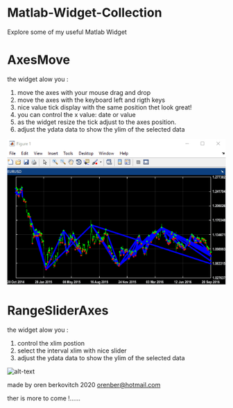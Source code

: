# Matlab-Widget-Collection
Explore some of my useful Matlab Widget

# AxesMove
the widget alow you :
1. move the axes with your mouse drag and drop
2. move the axes with the keyboard left and rigth keys
3. nice value tick display with the same position thet look great!
4. you can control the x value: date or value  
5. as the widget resize the tick adjust to the axes position.
6. adjust the ydata data to show the ylim of the selected data  


![alt-text](AxesMove.gif)

# RangeSliderAxes
the widget alow you :
1. control the xlim postion 
2. select the interval xlim with nice slider 
3. adjust the ydata data to show the ylim of the selected data  

![alt-text](RangSliderAxes.gif)

made by oren berkovitch 2020 
orenber@hotmail.com

ther is more to come !......

